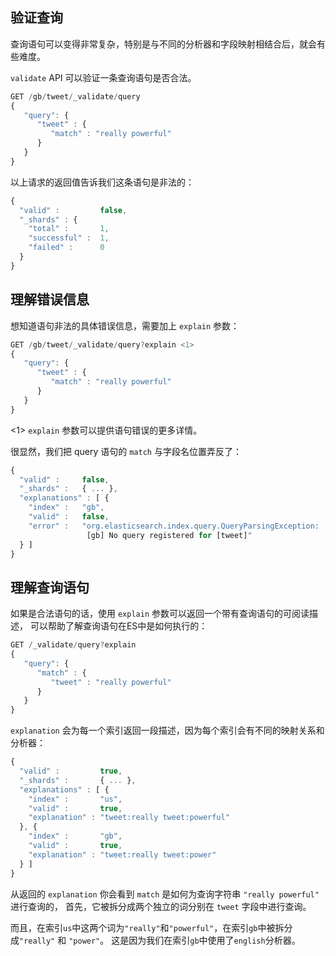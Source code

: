 ## 验证查询

查询语句可以变得非常复杂，特别是与不同的分析器和字段映射相结合后，就会有些难度。

`validate` API 可以验证一条查询语句是否合法。


```Javascript
GET /gb/tweet/_validate/query
{
   "query": {
      "tweet" : {
         "match" : "really powerful"
      }
   }
}
```

以上请求的返回值告诉我们这条语句是非法的：

```Javascript
{
  "valid" :         false,
  "_shards" : {
    "total" :       1,
    "successful" :  1,
    "failed" :      0
  }
}
```

## 理解错误信息

想知道语句非法的具体错误信息，需要加上 `explain` 参数：

```Javascript
GET /gb/tweet/_validate/query?explain <1>
{
   "query": {
      "tweet" : {
         "match" : "really powerful"
      }
   }
}
```

<1>  `explain` 参数可以提供语句错误的更多详情。

很显然，我们把 query 语句的 `match` 与字段名位置弄反了：

```Javascript
{
  "valid" :     false,
  "_shards" :   { ... },
  "explanations" : [ {
    "index" :   "gb",
    "valid" :   false,
    "error" :   "org.elasticsearch.index.query.QueryParsingException:
                 [gb] No query registered for [tweet]"
  } ]
}
```

## 理解查询语句

如果是合法语句的话，使用 `explain` 参数可以返回一个带有查询语句的可阅读描述，
可以帮助了解查询语句在ES中是如何执行的：

```Javascript
GET /_validate/query?explain
{
   "query": {
      "match" : {
         "tweet" : "really powerful"
      }
   }
}
```

`explanation` 会为每一个索引返回一段描述，因为每个索引会有不同的映射关系和分析器：

```Javascript
{
  "valid" :         true,
  "_shards" :       { ... },
  "explanations" : [ {
    "index" :       "us",
    "valid" :       true,
    "explanation" : "tweet:really tweet:powerful"
  }, {
    "index" :       "gb",
    "valid" :       true,
    "explanation" : "tweet:really tweet:power"
  } ]
}
```

从返回的 `explanation` 你会看到 `match` 是如何为查询字符串 `"really powerful"` 进行查询的，
首先，它被拆分成两个独立的词分别在 `tweet` 字段中进行查询。

而且，在索引`us`中这两个词为`"really"`和`"powerful"`，在索引`gb`中被拆分成`"really"` 和 `"power"`。
这是因为我们在索引`gb`中使用了`english`分析器。

